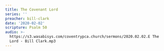 ```yaml
---
title: The Covenant Lord
series: ''
preacher: bill-clark
date: '2020-02-02'
scripture: Psalm 50
audio: >-
  https://s3.wasabisys.com/coventrypca.church/sermons/2020.02.02.E The Covenant
  Lord - Bill Clark.mp3
---
```

